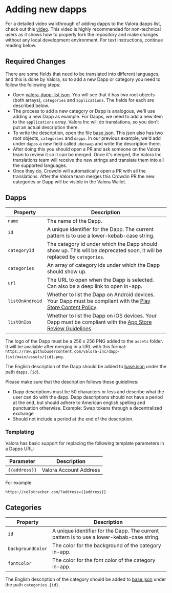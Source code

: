 [valora-dapp-list.json]: https://github.com/valora-inc/dapp-list/blob/main/src/valora-dapp-list.json
[base.json]: https://github.com/valora-inc/dapp-list/blob/main/locales/base.json

# Adding new dapps

For a detailed video walkthrough of adding dapps to the Valora dapps list, check out this [video](https://youtu.be/t6qX85P02IQ?t=221). This video is highly recommended for non-technical users as it shows how to properly fork the repository and make changes without any local development environment. For text instructions, continue reading below.

## Required Changes

There are some fields that need to be translated into different languages, and this is done by Valora, so to add a new Dapp or category you need to follow the following steps:

- Open [valora-dapp-list.json]. You will see that it has two root objects (both arrays), `categories` and `applications`. The fields for each are described below.
- The process to add a new category or Dapp is analogous, we'll use adding a new Dapp as example. For Dapps, we need to add a new item to the `applications` array. Valora Inc will do translations, so you don't put an actual description there.
- To write the description, open the file [base.json]. This json also has two root objects, `categories` and `dapps`. In our previous example, we'd add under `dapps` a new field called `ubeswap` and write the description there.
- After doing this you should open a PR and ask someone on the Valora team to review it so it can be merged. Once it's merged, the Valora Inc translations team will receive the new strings and translate them into all the supported languages.
- Once they do, Crowdin will automatically open a PR with all the translations. After the Valora team merges this Crowdin PR the new categories or Dapp will be visible in the Valora Wallet.

## Dapps

| Property        | Description                                                                                                                                                             |
| --------------- | ----------------------------------------------------------------------------------------------------------------------------------------------------------------------- |
| `name`          | The name of the Dapp.                                                                                                                                                   |
| `id`            | A unique identifier for the Dapp. The current pattern is to use a lower-kebab-case string.                                                                              |
| `categoryId`    | The category id under which the Dapp should show up. This will be deprecated soon, it will be replaced by `categories`.                                                 |
| `categories`    | An array of category ids under which the Dapp should show up.                                                                                                           |
| `url`           | The URL to open when the Dapp is selected. Can also be a deep link to open in-app.                                                                                      |
| `listOnAndroid` | Whether to list the Dapp on Android devices. Your Dapp must be compliant with the [Play Store Content Policy](https://play.google.com/about/developer-content-policy/). |
| `listOnIos`     | Whether to list the Dapp on iOS devices. Your Dapp must be compliant with the [App Store Review Guidelines](https://developer.apple.com/app-store/review/guidelines/).  |

The logo of the Dapp must be a 256 x 256 PNG added to the `assets` folder. It will be available after merging in a URL with this format: `https://raw.githubusercontent.com/valora-inc/dapp-list/main/assets/{id}.png`.

The English description of the Dapp should be added to [base.json] under the path `dapps.{id}`.

Please make sure that the description follows these guidelines:

- Dapp descriptions must be 50 characters or less and describe what the user can do with the dapp. Dapp descriptions should not have a period at the end, but should adhere to American english spelling and punctuation otherwise.
  Example: Swap tokens through a decentralized exchange
- Should not include a period at the end of the description.

### Templating

Valora has basic support for replacing the following template
parameters in a Dapps URL:

| Parameter     | Description            |
| ------------- | ---------------------- |
| `{{address}}` | Valora Account Address |

For example:

```
https://celotracker.com/?address={{address}}
```

## Categories

| Property          | Description                                                                                |
| ----------------- | ------------------------------------------------------------------------------------------ |
| `id`              | A unique identifier for the Dapp. The current pattern is to use a lower-kebab-case string. |
| `backgroundColor` | The color for the background of the category in-app.                                       |
| `fontColor`       | The color for the font color of the category in-app.                                       |

The English description of the category should be added to [base.json] under the path `categories.{id}`.
